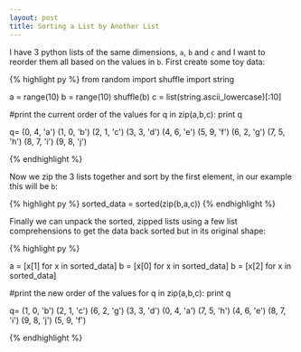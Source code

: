 ```yaml
---
layout: post
title: Sorting a List by Another List
---
```


I have 3 python lists of the same dimensions, `a`, `b` and `c` and I want to reorder
them all based on the values in `b`. First create some toy data:

{% highlight py  %}
from random import shuffle
import string

a = range(10)
b = range(10)
shuffle(b)
c = list(string.ascii_lowercase)[:10]

#print the current order of the values
for q in zip(a,b,c):
  print q

q=
(0, 4, 'a')
(1, 0, 'b')
(2, 1, 'c')
(3, 3, 'd')
(4, 6, 'e')
(5, 9, 'f')
(6, 2, 'g')
(7, 5, 'h')
(8, 7, 'i')
(9, 8, 'j')

{% endhighlight %}

Now we zip the 3 lists together and sort by the first element, in our example this
will be `b`:

{% highlight py  %}
sorted_data = sorted(zip(b,a,c))
{% endhighlight %}

Finally we can unpack the sorted, zipped lists using a few list comprehensions to
get the data back sorted but in its original shape:

{% highlight py  %}

a = [x[1] for x in sorted_data]
b = [x[0] for x in sorted_data]
b = [x[2] for x in sorted_data]

#print the new order of the values
for q in zip(a,b,c):
  print q

q=
(1, 0, 'b')
(2, 1, 'c')
(6, 2, 'g')
(3, 3, 'd')
(0, 4, 'a')
(7, 5, 'h')
(4, 6, 'e')
(8, 7, 'i')
(9, 8, 'j')
(5, 9, 'f')

{% endhighlight %}
